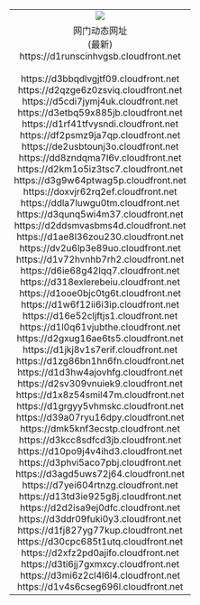 ﻿<table>
  <tr></tr>
  <tr><td colspan=2 align=center><img src="https://d1runscinhvgsb.cloudfront.net/Up/oGate.jpg" /></td></tr>
  <tr><td colspan=2 align=center>网门动态网址<br/>(最新)
<br>https://d1runscinhvgsb.cloudfront.net
<br/>
<br>https://d3bbqdlvgjtf09.cloudfront.net
<br>https://d2qzge6z0zsviq.cloudfront.net
<br>https://d5cdi7jymj4uk.cloudfront.net
<br>https://d3etbq59x885jb.cloudfront.net
<br>https://d1rf41tfvysndi.cloudfront.net
<br>https://df2psmz9ja7qp.cloudfront.net
<br>https://de2usbtounj3o.cloudfront.net
<br>https://dd8zndqma7l6v.cloudfront.net
<br>https://d2km1o5iz3tsc7.cloudfront.net
<br>https://d3g9w64ptwag5p.cloudfront.net
<br>https://doxvjr62rq2ef.cloudfront.net
<br>https://ddla7luwgu0tm.cloudfront.net
<br>https://d3qunq5wi4m37.cloudfront.net
<br>https://d2ddsmvasbms4d.cloudfront.net
<br>https://d1ae8l36zou230.cloudfront.net
<br>https://dv2u6lp3e89uo.cloudfront.net
<br>https://d1v72hvnhb7rh2.cloudfront.net
<br>https://d6ie68g42lqq7.cloudfront.net
<br>https://d318exlerebeiu.cloudfront.net
<br>https://d1ooe0bjc0tg6t.cloudfront.net
<br>https://d1w6f12ii6i3ip.cloudfront.net
<br>https://d16e52cljftjs1.cloudfront.net
<br>https://d1l0q61vjubthe.cloudfront.net
<br>https://d2gxug16ae6ts5.cloudfront.net
<br>https://d1jkj8v1s7erif.cloudfront.net
<br>https://d1zg86bn1hn6fn.cloudfront.net
<br>https://d1d3hw4ajovhfg.cloudfront.net
<br>https://d2sv309vnuiek9.cloudfront.net
<br>https://d1x8z54smil47m.cloudfront.net
<br>https://d1grgyy5vhmskc.cloudfront.net
<br>https://d39a07ryu16dpy.cloudfront.net
<br>https://dmk5knf3ecstp.cloudfront.net
<br>https://d3kcc8sdfcd3jb.cloudfront.net
<br>https://d10po9j4v4ihd3.cloudfront.net
<br>https://d3phvi5aco7pbj.cloudfront.net
<br>https://d3agd5uws72j64.cloudfront.net
<br>https://d7yei604rtnzg.cloudfront.net
<br>https://d13td3ie925g8j.cloudfront.net
<br>https://d2d2isa9ej0dfc.cloudfront.net
<br>https://d3ddr09fuki0y3.cloudfront.net
<br>https://d1fj827yg77kup.cloudfront.net
<br>https://d30cpc685t1utq.cloudfront.net
<br>https://d2xfz2pd0ajifo.cloudfront.net
<br>https://d3ti6jj7gxmxcy.cloudfront.net
<br>https://d3mi6z2cl4l6l4.cloudfront.net
<br>https://d1v4s6cseg696l.cloudfront.net
    </td>
  </tr>
</table>
